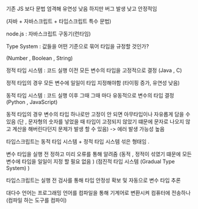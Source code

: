 기존 JS 보다 문법 엄격해 유연성 낮음 하지만 버그 발생 낮고 안정적임 

(자바 + 자바스크립트 + 타입스크립트 특수 문법)

node.js : 자바스크립트 구동기(런타임)



Type System : 값들을 어떤 기준으로 묶어 타입을 규정할 것인가?

(Number , Boolean , String)


정적 타입 시스템 : 코드 실행 이전 모든 변수의 타입을 고정적으로 결정 (Java , C)

정적 타입의 경우 모든 변수에 일일이 타입 지정해야함 (타이핑 증가, 유연성 낮음)

동적 타입 시스템 : 코드 실행 이후 그때 그때 마다 유동적으로 변수의 타입 결정 (Python , JavaScript)



동적 타입의 경우 변수의 타입 하나로만 고정이 안 되면 아무타입이나 자유롭게 담을 수 있음 
(단 , 문자형의 숫자를 넣었을 때 타입이 고정되지 않았기 떄문에 문자로 나오지 않고 계산을 해버린다던지 문제가 발생 할 수 있음)
-> 에러 발생 가능성 높음 


타입스크립트는 동적 타입 시스템 + 정적 타입 시스템 섞은 형태임 . 

변수 타입을 실행 전 정하고 미리 오류를 통해 알려줌 (동적 , 정적이 섞였기 떄문에 모든 변수에 타입을 일일이 지정 할 필요 없음 ) (점진적 타입 시스템 (Gradual Type System) )

타입스크립트는 실행 전 검사를 통해 타입 안정성 확보 및 자동으로 변수 타입 추론 


대다수 언어는 프로그래밍 언어를 컴파일을 통해 기계어로 변환시켜 컴퓨터에 전송하나
(컴파일 하는 도구를 컴파이)
